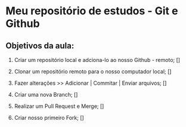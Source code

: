 # Meu repositório de estudos - Git e Github

## Objetivos da aula:

1. Criar um repositório local e adciona-lo ao nosso Github - remoto; []

2. Clonar um repositório remoto para o nosso computador local; []

3. Fazer alterações >> Adicionar | Commitar | Enviar arquivos; []

4. Criar uma nova Branch; []

5. Realizar um Pull Request e Merge; []

6. Criar nosso primeiro Fork; []
